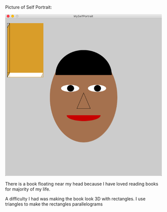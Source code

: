 Picture of Self Portrait:

![](SelfPortrait.png)

There is a book floating near my head because I have loved reading books for majority of my life.

A difficulty I had was making the book look 3D with rectangles. I use triangles to make the rectangles parallelograms
